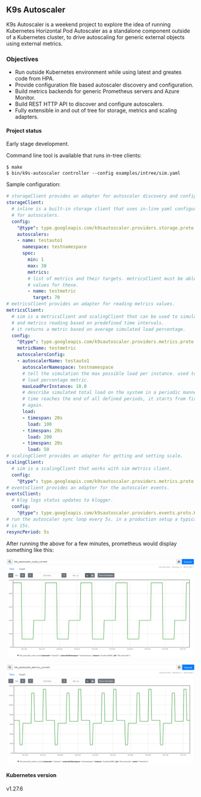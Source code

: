 K9s Autoscaler
---
K9s Autoscaler is a weekend project to explore the idea of running Kubernetes Horizontal Pod Autoscaler as a standalone component outside of a Kubernetes cluster, to drive autoscaling for generic external objects using external metrics.

### Objectives
* Run outside Kubernetes environment while using latest and greates code from HPA.
* Provide configuration file based autoscaler discovery and configuration.
* Build metrics backends for generic Prometheus servers and Azure Monitor.
* Build REST HTTP API to discover and configure autoscalers.
* Fully extensible in and out of tree for storage, metrics and scaling adapters.

#### Project status
Early stage development.

Command line tool is available that runs in-tree clients:
```
$ make
$ bin/k9s-autoscaler controller --config examples/intree/sim.yaml
```

Sample configuration:
```yaml
# storageClient provides an adapter for autoscaler discovery and configuration.
storageClient:
  # inline is a built-in storage client that uses in-line yaml configuration
  # for autoscalers.
  config:
    "@type": type.googleapis.com/k9sautoscaler.providers.storage.proto.InlineStorageConfig
    autoscalers:
    - name: testauto1
      namespace: testnamespace
      spec:
        min: 1
        max: 30
        metrics:
        # list of metrics and their targets. metricsClient must be able to provide
        # values for these.
        - name: testmetric
          target: 70
# metricsClient provides an adapter for reading metrics values.
metricsClient:
  # sim is a metricsClient and scalingClient that can be used to simulate scaling
  # and metrics reading based on predefined time intervals.
  # it returns a metric based on average simulated load percentage.
  config:
    "@type": type.googleapis.com/k9sautoscaler.providers.metrics.proto.SimMetricsConfig
    metricName: testmetric
    autoscalersConfig:
    - autoscalerName: testauto1
      autoscalerNamespace: testnamespace
      # tell the simulation the max possible load per instance. used to calculate
      # load percentage metric.
      maxLoadPerInstance: 10.0
      # describe simulated total load on the system in a periodic manner. once
      # time reaches the end of all defined periods, it starts from first period
      # again.
      load:
      - timespan: 20s
        load: 100
      - timespan: 20s
        load: 200 
      - timespan: 20s
        load: 50
# scalingClient provides an adapter for getting and setting scale.
scalingClient:
  # sim is a scalingClient that works with sim metrics client.
  config:
    "@type": type.googleapis.com/k9sautoscaler.providers.metrics.proto.SimMetricsConfig
# eventsClient provides an adapter for the autoscaler events.
eventsClient:
  # klog logs status updates to klogger.
  config:
    "@type": type.googleapis.com/k9sautoscaler.providers.events.proto.KLog
# run the autoscaler sync loop every 5s. in a production setup a typical value
# is 15s.
resyncPeriod: 5s
```

After running the above for a few minutes, prometheus would display something like this:

<p align="center">
  <img width="512" src="images/prom-sample-current-scale.png"/>
</p>
<p align="center">
  <img width="512" src="images/prom-sample-metrics-current.png"/>
</p>

#### Kubernetes version
v1.27.6